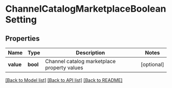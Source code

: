 # ChannelCatalogMarketplaceBooleanSetting

## Properties
Name | Type | Description | Notes
------------ | ------------- | ------------- | -------------
**value** | **bool** | Channel catalog marketplace property values | [optional] 

[[Back to Model list]](../README.md#documentation-for-models) [[Back to API list]](../README.md#documentation-for-api-endpoints) [[Back to README]](../README.md)


